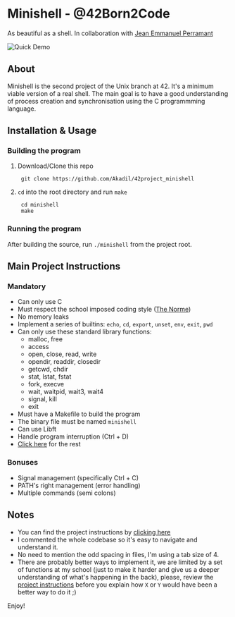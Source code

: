 # Minishell - @42Born2Code

As beautiful as a shell. In collaboration with [Jean Emmanuel Perramant](https://github.com/Jean-EmmanuelP)

![Quick Demo][quick-demo]

## About

Minishell is the second project of the Unix branch at 42.
It's a minimum viable version of a real shell.
The main goal is to have a good understanding of process creation and
synchronisation using the C programmming language.

## Installation & Usage

### Building the program

1. Download/Clone this repo

        git clone https://github.com/Akadil/42project_minishell
2. `cd` into the root directory and run `make`

        cd minishell
        make

### Running the program

After building the source, run `./minishell` from the project root.

## Main Project Instructions

### Mandatory

- Can only use C
- Must respect the school imposed coding style ([The Norme][norme-pdf])
- No memory leaks
- Implement a series of builtins: `echo`, `cd`, `export`, `unset`, `env`, `exit`, `pwd`
- Can only use these standard library functions:
    - malloc, free
    - access
    - open, close, read, write
    - opendir, readdir, closedir
    - getcwd, chdir
    - stat, lstat, fstat
    - fork, execve
    - wait, waitpid, wait3, wait4
    - signal, kill
    - exit
- Must have a Makefile to build the program
- The binary file must be named `minishell`
- Can use Libft
- Handle program interruption (Ctrl + D)
- [Click here][1] for the rest

### Bonuses

- Signal management (specifically Ctrl + C)
- PATH's right management (error handling)
- Multiple commands (semi colons)


## Notes

- You can find the project instructions by [clicking here][1]
- I commented the whole codebase so it's easy to navigate and understand it.
- No need to mention the odd spacing in files, I'm using a tab size of 4.
- There are probably better ways to implement it, we are limited by a set of functions at my school (just to make it harder and give us a deeper understanding of what's happening in the back), please, review the [project instructions][1] before you explain how `X` or `Y` would have been a better way to do it ;)

Enjoy!

[1]: https://github.com/Akadil/42project_minishell/blob/main/en.subject.pdf
[quick-demo]: https://raw.githubusercontent.com/R4meau/minishell/master/minishell-quick-demo.gif?token=ADzLiR-sTesle5g6_4CQnHz4RFe69TgDks5ZK6oGwA%3D%3D
[norme-pdf]: https://github.com/R4meau/minishell/blob/master/norme.en.pdf

